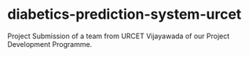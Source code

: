# diabetics-prediction-system-urcet
 
Project Submission of a team from URCET Vijayawada of our Project Development Programme.
